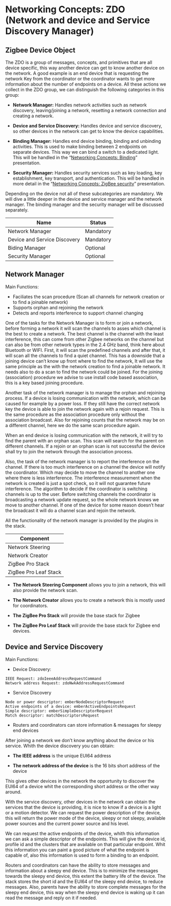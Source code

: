 # Networking Concepts: ZDO (Network and device and Service Discovery Manager)

## Zigbee Device Object

The ZDO is a group of messages, concepts, and primitives that are all device specific, this way another device can get to know another device on the network. A good example is an end device that is requesting the network Key from the coordinator or the coordinator wants to get more information about the number of endpoints on a device. All these actions we collect in the ZDO group, we can distinguish the following categories in this group:

- __Network Manager:__ Handles network activities such as network discovery, leaving/joining a network, resetting a network connection and creating a network.

- __Device and Service Discovery:__ Handles device and service discovery, so other devices in the network can get to know the device capabilities.

- __Binding Manager:__ Handles end device binding, binding and unbinding activities. This is used to make binding between 2 endpoints on separate devices. This way we can bind a switch to a dedicated light. This will be handled in the “[Networking Concepts: Binding](../Zigbee-Networking-Concepts/Networking%20Concepts%20-%20Binding.md)” presentation.

- __Security Manager:__ Handles security services such as key loading, key establishment, key transport, and authentication. This will be handled in more detail in the “[Networking Concepts: ZigBee security](../Zigbee-Networking-Concepts/Networking%20Concepts%20-%20Zigbee%20Security.md)” presentation.

Depending on the device not all of these subcategories are mandatory. We will dive a little deeper in the device and service manager and the network manager. The binding manager and the security manager will be discussed separately.

| Name | Status |
|------|--------|
|Network Manager| Mandatory|
|Device and Service Discovery| Mandatory|
|Biding Manager  | Optional|
|Security Manager| Optional|

## Network Manager

Main Functions:
- Faciliates the scan procedure (Scan all channels for network creation or to find a joinable network)
- Supports orphan and rejoining the network
- Detects and reports interference to support channel changing

One of the tasks for the Network Manager is to form or join a network, before forming a network it will scan the channels to asses which channel is the best to create a network. The best channel is the channel with the least interference, this can come from other Zigbee networks on the channel but can also be from other network types in the 2.4 GHz band, think here about Bluetooth or WIFI. First, it will scan the predefined channels and after that, it will scan all the channels to find a quiet channel. This has a downside that a joining device can’t know up front where to find the network, It will use the same principle as the with the network creation to find a joinable network. It needs also to do a scan to find the network could be joined. For the joining (association) procedure we advise to use install code based association, this is a key based joining procedure.

Another task of the network manager is to manage the orphan and rejoining process. If a device is losing communication with the network, which can be caused for example by a power loss. If they still have the correct network key the device is able to join the network again with a rejoin request. This is the same procedure as the association procedure only without the association broadcast. Also for rejoining counts that the network may be on a different channel, here we do the same scan procedure again.

When an end device is losing communication with the network, it will try to find the parent with an orphan scan. This scan will search for the parent on different channels. If a rejoin or an orphan scan is not successful the device shall try to join the network through the association process.

Also, the task of the network manager is to report the interference on the channel. If there is too much interference on a channel the device will notify the coordinator. Which may decide to move the channel to another one where there is less interference. The interference measurement when the network is created is just a spot check, so it will not guarantee future interference. The algorithm to decide if the coordinator is switching channels is up to the user. Before switching channels the coordinator is broadcasting a network update request, so the whole network knows we move to another channel. If one of the device for some reason doesn’t hear the broadcast it will do a channel scan and rejoin the network.

All the functionality of the network manager is provided by the plugins in the stack. 

| Component |
|--------|
| Network Steering |
| Network Creator |
| ZigBee Pro Stack |
| ZigBee Pro Leaf Stack |

- __The Network Steering Component__ allows you to join a network, this will also provide the network scan.

- __The Network Creator__ allows you to create a network this is mostly used for coordinators.

- __The ZigBee Pro Stack__ will provide the base stack for Zigbee

- __The ZigBee Pro Leaf Stack__ will provide the base stack for Zigbee end devices.

## Device and Service Discovery

Main Functions:
- Device Discovery:
```
IEEE Request: zdoIeeeAddressRequestCommand
Network address Request: zdoNwkAddressRequestCommand
```
- Service Discovery
```
Node or power descriptor: emberNodeDescriptorRequest
Active endpoints of a device: emberActiveEndpointsRequest
Simple descriptor: emberSimpleDescriptorRequest
Match descriptor: matchDescriptorsRequest
```
- Routers and coordinators can store information & messages for sleepy end devices


After joining a network we don’t know anything about the device or his service. Whith the device discovery you can obtain:

- __The IEEE address__ is the unique EUI64 address

- __The network address of the device__ is the 16 bits short address of the device

This gives other devices in the network the opportunity to discover the EUI64 of a device whit the corresponding short address or the other way around.

With the service discovery, other devices in the network can obtain the services that the device is providing, it is nice to know if a device is a light or a motion detector. We can request the power description of the device, this will return the power mode of the device, sleepy or not sleepy, available power sources and the current power source and his level.

We can request the active endpoints of the device, whith this information we can ask a simple descriptor of the endpoints. This will give the device id, profile id and the clusters that are available on that particular endpoint. Whit this information you can paint a good picture of what the endpoint is capable of, also this information is used to form a binding to an endpoint.

Routers and coordinators can have the ability to store messages and information about a sleepy end device. This is to minimize the messages towards the sleepy end device, this extent the battery life of the device. The stack stores the short id and the EUI64 of the sleepy end device, to reduce messages. Also, parents have the ability to store complete messages for the sleepy end device, this way when the sleepy end device is waking up it can read the message and reply on it if needed.
